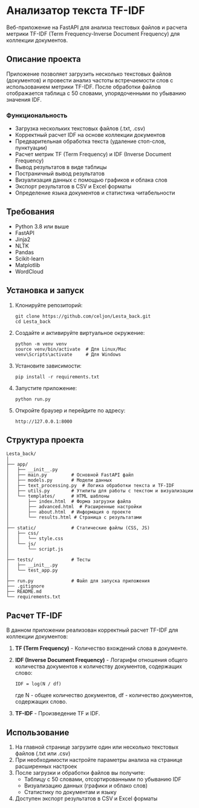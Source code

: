 # Анализатор текста TF-IDF

Веб-приложение на FastAPI для анализа текстовых файлов и расчета метрики TF-IDF (Term Frequency-Inverse Document Frequency) для коллекции документов.

## Описание проекта

Приложение позволяет загрузить несколько текстовых файлов (документов) и провести анализ частоты встречаемости слов с использованием метрики TF-IDF. После обработки файлов отображается таблица с 50 словами, упорядоченными по убыванию значения IDF.

### Функциональность

- Загрузка нескольких текстовых файлов (.txt, .csv)
- Корректный расчет IDF на основе коллекции документов
- Предварительная обработка текста (удаление стоп-слов, пунктуации)
- Расчет метрик TF (Term Frequency) и IDF (Inverse Document Frequency)
- Вывод результатов в виде таблицы
- Постраничный вывод результатов
- Визуализация данных с помощью графиков и облака слов
- Экспорт результатов в CSV и Excel форматы
- Определение языка документов и статистика читабельности

## Требования

- Python 3.8 или выше
- FastAPI
- Jinja2
- NLTK
- Pandas
- Scikit-learn
- Matplotlib
- WordCloud

## Установка и запуск

1. Клонируйте репозиторий:
   ```
   git clone https://github.com/celjon/Lesta_back.git
   cd Lesta_back
   ```

2. Создайте и активируйте виртуальное окружение:
   ```
   python -m venv venv
   source venv/bin/activate  # Для Linux/Mac
   venv\Scripts\activate     # Для Windows
   ```

3. Установите зависимости:
   ```
   pip install -r requirements.txt
   ```

4. Запустите приложение:
   ```
   python run.py
   ```

5. Откройте браузер и перейдите по адресу:
   ```
   http://127.0.0.1:8000
   ```

## Структура проекта

```
Lesta_back/
│
├── app/
│   ├── __init__.py
│   ├── main.py         # Основной FastAPI файл
│   ├── models.py       # Модели данных
│   ├── text_processing.py  # Логика обработки текста и TF-IDF
│   ├── utils.py        # Утилиты для работы с текстом и визуализации
│   └── templates/      # HTML шаблоны
│       ├── index.html  # Форма загрузки файла
│       ├── advanced.html  # Расширенные настройки
│       ├── about.html  # Информация о проекте
│       └── results.html # Страница с результатами
│
├── static/             # Статические файлы (CSS, JS)
│   ├── css/
│   │   └── style.css
│   └── js/
│       └── script.js
│
├── tests/              # Тесты
│   ├── __init__.py
│   └── test_app.py
│
├── run.py              # Файл для запуска приложения
├── .gitignore
├── README.md
└── requirements.txt
```

## Расчет TF-IDF

В данном приложении реализован корректный расчет TF-IDF для коллекции документов:

1. **TF (Term Frequency)** - Количество вхождений слова в документе.

2. **IDF (Inverse Document Frequency)** - Логарифм отношения общего количества документов к количеству документов, содержащих слово:
   ```
   IDF = log(N / df)
   ```
   где N - общее количество документов, df - количество документов, содержащих слово.

3. **TF-IDF** - Произведение TF и IDF.

## Использование

1. На главной странице загрузите один или несколько текстовых файлов (.txt или .csv)
2. При необходимости настройте параметры анализа на странице расширенных настроек
3. После загрузки и обработки файлов вы получите:
   - Таблицу с 50 словами, отсортированными по убыванию IDF
   - Визуализацию данных (графики и облако слов)
   - Статистику по документам и языку
4. Доступен экспорт результатов в CSV и Excel форматы

